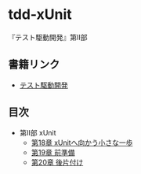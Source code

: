 # tdd-xUnit
『テスト駆動開発』第II部

## 書籍リンク
* [テスト駆動開発](http://shop.ohmsha.co.jp/shopdetail/000000004967/)

## 目次
* 第II部 xUnit
  * [第18章 xUnitへ向かう小さな一歩](https://github.com/sgyatto/tdd-xUnit/pull/1)
  * [第19章 前準備](https://github.com/sgyatto/tdd-xUnit/pull/2)
  * [第20章 後片付け](https://github.com/sgyatto/tdd-xUnit/pull/3)
